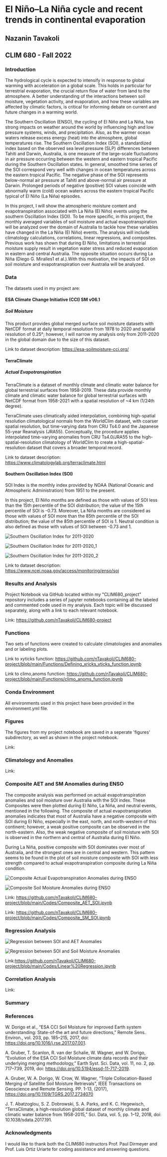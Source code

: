 # El Niño–La Niña cycle and recent trends in continental evaporation

## Nazanin Tavakoli

## CLIM 680 - Fall 2022

### Introduction

The hydrological cycle is expected to intensify in response to global warming with acceleration on a global scale. This holds in particular for terrestrial evaporation, the crucial return flow of water from land to the atmosphere. A better understanding of the interactions between soil moisture, vegetation activity, and evaporation, and how these variables are affected by climatic factors, is critical for informing debate on current and future changes in a warming world. 
     
 The Southern Oscillation (ENSO), the cycling of El Niño and La Niña, has strong impacts on weather around the world by influencing high and low pressure systems, winds, and precipitation. Also, as the warmer ocean waters release excess energy (heat) into the atmosphere, global temperatures rise. The Southern Oscillation Index (SOI), a standardized index based on the observed sea level pressure (SLP) differences between Tahiti and Darwin, Australia, is one measure of the large-scale fluctuations in air pressure occurring between the western and eastern tropical Pacific during the Southern Oscillation states. In general, smoothed time series of the SOI correspond very well with changes in ocean temperatures across the eastern tropical Pacific. The negative phase of the SOI represents below-normal air pressure at Tahiti and above-normal air pressure at Darwin. Prolonged periods of negative (positive) SOI values coincide with abnormally warm (cold) ocean waters across the eastern tropical Pacific typical of El Niño (La Niña) episodes.
   
 In this project, I will show the atmospheric moisture content and evapotranspiration associated with La Niña (El Niño) events using the southern Oscillation Index (SOI). To be more specific, in this project, the monthly averaged variables of soil moisture and actual evapotranspiration will be analyzed over the domain of Australia to tackle how these variables have changed in the La Niña (El Niño) events. The analysis will include climatology calculations, correlations, linear regressions, and composites. Previous work has shown that during El Niño, limitations in terrestrial moisture supply result in vegetation water stress and reduced evaporation in eastern and central Australia. The opposite situation occurs during La Niña (Diego G. Miralles1 et al.).With this motivation, the impacts of SOI on soil moisture and evapotranspiration over Australia will be analyzed.


### Data
The datasets used in my project are:

#### ESA Climate Change Initiative (CCI) SM v06.1
##### Soil Moisture
This product provides global merged surface soil moisture datasets with NetCDF format at daily temporal resolution from 1978 to 2020 and spatial resolution of 0.25°; however, I will narrow my analysis only from 2011-2020 in the global domain due to the size of this dataset.

Link to dataset description: https://esa-soilmoisture-cci.org/

#### TerraClimate

##### Actual Evapotranspiration

TerraClimate is a dataset of monthly climate and climatic water balance for global terrestrial surfaces from 1958-2019. These data provide monthly climate and climatic water balance for global terrestrial surfaces with NetCDF format from 1958-2021 with a spatial resolution of ~4 km (1/24th degree).

TerraClimate uses climatically aided interpolation, combining high-spatial resolution climatological normals from the WorldClim dataset, with coarser spatial resolution, but time-varying data from CRU Ts4.0 and the Japanese 55-year Reanalysis (JRA55). Conceptually, the procedure applies interpolated time-varying anomalies from CRU Ts4.0/JRA55 to the high-spatial-resolution climatology of WorldClim to create a high-spatial-resolution dataset that covers a broader temporal record.

Link to dataset description: https://www.climatologylab.org/terraclimate.html

#### Southern Oscillation Index (SOI) 

SOI Index is the monthly index provided by NOAA (National Oceanic and Atmospheric Administration) from 1951 to the present.

In this project, El Niño months are defined as those with values of SOI less than the 15th percentile of the SOI distribution; the value of the 15th percentile of SOI is -0.73. Moreover, La Niña months are considered as those with values of SOI more than the 85th percentile of the SOI distribution; the value of the 85th percentile of SOI is 1. Neutral condition is also defined as those with values of SOI between -0.73 and 1.

![Southern Oscillation Index for 2011-2020](https://user-images.githubusercontent.com/114028224/204163634-65e776a5-d8ac-486a-a5d6-685b1861e2ff.png)

![Southern Oscillation Index for 2011-2020_1](https://user-images.githubusercontent.com/114028224/204168168-bc13fec1-1c1d-4729-bb44-64a2a38fb2c7.png)

![Southern Oscillation Index for 2011-2020_2](https://user-images.githubusercontent.com/114028224/204168199-257597af-b4eb-4325-9bf9-8c8436098245.png)


Link to dataset description: https://www.ncei.noaa.gov/access/monitoring/enso/soi

### Results and Analysis
Project Notebook via GitHub located within my "CLIM680_project" repository includes a series of jupyter notebooks containing all the labeled and commented code used in my analysis. Each topic will be discussed separately, along with a link to each relevant notebook.

Link: https://github.com/nTavakoli/CLIM680-project

### Functions

Two sets of functions were created to calculate climatologies and anomalies and or labeling plots.

Link to xyticks function: https://github.com/nTavakoli/CLIM680-project/blob/main/Functions/Defining_xricks_yticks_function.ipynb

Link to climo,anoms function: https://github.com/nTavakoli/CLIM680-project/blob/main/Functions/climo_anoms_function.ipynb

### Conda Environment

All environments used in this project have been provided in the environment.yml file.

### Figures
The figures from my project notebook are saved in a seperate 'figures' subdirectory, as well as shown in the project notebook.

Link: 

### Climatology and Anomalies

Link: 

### Composite AET and SM Anomalies during ENSO

The composite analysis was performed on actual evapotranspiration anomalies and soil moisture over Australia with the SOI index. These Composites were then plotted during El Niño, La Niña, and neutral events, mentioned in the following. The composite of actual evapotranspiration anomalies indicates that most of Australia have a negative composite with SOI during El Niño, especially in the east, north, and north-western of this continent; however, a weak positive composite can be observed in the north-eastern. Also, the weak negative composite of soil moisture with SOI is observed in the northern and central of Australia during El Niño.

During La Niña, positive composite with SOI dominates over most of Australia, and the strongest ones are in central and western. This pattern seems to be found in the plot of soil moisture composite with SOI with less strength compared to actual evapotranspiration composite during La Niña condition.



![Composite Actual Evapotranspiration Anomalies during ENSO](https://user-images.githubusercontent.com/114028224/204168393-1c3a4d05-50a4-45b3-a2c7-74225f76bf4a.png)


![Composite Soil Moisture Anomalies during ENSO](https://user-images.githubusercontent.com/114028224/204169649-21654981-1dc6-4f27-a5b7-f806184d8f86.png)

Link: https://github.com/nTavakoli/CLIM680-project/blob/main/Codes/Composite_AET_SOI.ipynb

Link: https://github.com/nTavakoli/CLIM680-project/blob/main/Codes/Composite_SM_SOI.ipynb

### Regression Analysis 

![Regression between SOI and AET Anomalies](https://user-images.githubusercontent.com/114028224/204174092-89af5a0b-ca69-4f5c-a5cf-4260105b8ea1.png)

![Regression between SOI and Soil Moisture Anomalies](https://user-images.githubusercontent.com/114028224/204174136-16c7be60-a8af-4f7f-8b7c-1ab7c9c9533f.png)



Link:https://github.com/nTavakoli/CLIM680-project/blob/main/Codes/Linear%20Regression.ipynb

### Correlation Analysis

Link:

### Summary





### References
W. Dorigo et al., “ESA CCI Soil Moisture for improved Earth system understanding: State-of-the art and future directions,” Remote Sens. Environ., vol. 203, pp. 185–215, 2017, doi: https://doi.org/10.1016/j.rse.2017.07.001.

A. Gruber, T. Scanlon, R. van der Schalie, W. Wagner, and W. Dorigo, “Evolution of the ESA CCI Soil Moisture climate data records and their underlying merging methodology,” Earth Syst. Sci. Data, vol. 11, no. 2, pp. 717–739, 2019, doi: https://doi.org/10.5194/essd-11-717-2019.

A. Gruber, W. A. Dorigo, W. Crow, W. Wagner, “Triple Collocation-Based Merging of Satellite Soil Moisture Retrievals”, IEEE Transactions on Geoscience and Remote Sensing. PP. 1-13, (2017), https://doi.org/10.1109/TGRS.2017.2734070

J. T. Abatzoglou, S. Z. Dobrowski, S. A. Parks, and K. C. Hegewisch, “TerraClimate, a high-resolution global dataset of monthly climate and climatic water balance from 1958-2015,” Sci. Data, vol. 5, pp. 1–12, 2018, doi: 10.1038/sdata.2017.191.


### Acknowledgments
I would like to thank both the CLIM680 instructors Prof. Paul Dirmeyer and Prof. Luis Ortiz Uriarte for coding assistance and answering questions.
